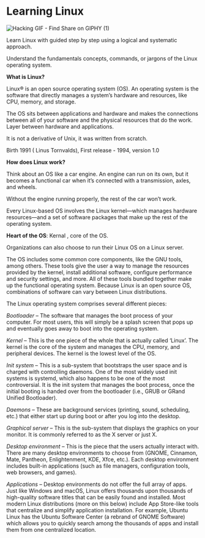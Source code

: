 # Learning Linux

![Hacking GIF - Find   Share on GIPHY (1)](https://github.com/ashrafkgit/Linux/assets/134578702/58393254-8ac9-4493-a78d-5b4fbb7e8df0)



Learn Linux with guided step by step using a logical and systematic approach.

Understand the fundamentals concepts, commands, or jargons of the Linux operating system.









**What is Linux?**


Linux® is an open source operating system (OS). An operating system is the software that directly manages a system’s hardware and resources, like CPU, memory, and storage. 

The OS sits between applications and hardware and makes the connections between all of your software and the physical resources that do the work. Layer between hardware and applications. 

It is not a derivative of Unix, it was written from scratch.  

Birth 1991 ( Linus Tornvalds), First release - 1994, version 1.0



**How does Linux work?**


Think about an OS like a car engine. An engine can run on its own, but it becomes a functional car when it’s connected with a transmission, axles, and wheels. 

Without the engine running properly, the rest of the car won’t work.

Every Linux-based OS involves the Linux kernel—which manages hardware resources—and a set of software packages that make up the rest of the operating system. 

**Heart of the OS**: Kernal , core of the OS.

Organizations can also choose to run their Linux OS on a Linux server.

The OS includes some common core components, like the GNU tools, among others. These tools give the user a way to manage the resources provided by the kernel, install additional software, configure performance and security settings, and more. All of these tools bundled together make up the functional operating system. Because Linux is an open source OS, combinations of software can vary between Linux distributions.

 
 
The Linux operating system comprises several different pieces:

_Bootloader_ –  The software that manages the boot process of your computer. For most users, this will simply be a splash screen that pops up and eventually goes away to boot into the operating system.

_Kernel_ – This is the one piece of the whole that is actually called ‘Linux’. The kernel is the core of the system and manages the CPU, memory, and peripheral devices. The kernel is the lowest level of the OS.

_Init system_ – This is a sub-system that bootstraps the user space and is charged with controlling daemons. One of the most widely used init systems is systemd, which also happens to be one of the most controversial. It is the init system that manages the boot process, once the initial booting is handed over from the bootloader (i.e., GRUB or GRand Unified Bootloader).

_Daemons_ – These are background services (printing, sound, scheduling, etc.) that either start up during boot or after you log into the desktop.

_Graphical server_ – This is the sub-system that displays the graphics on your monitor. It is commonly referred to as the X server or just X.

_Desktop environment_ – This is the piece that the users actually interact with. There are many desktop environments to choose from (GNOME, Cinnamon, Mate, Pantheon, Enlightenment, KDE, Xfce, etc.). Each desktop environment includes built-in applications (such as file managers, configuration tools, web browsers, and games).

_Applications_ – Desktop environments do not offer the full array of apps. Just like Windows and macOS, Linux offers thousands upon thousands of high-quality software titles that can be easily found and installed. Most modern Linux distributions (more on this below) include App Store-like tools that centralize and simplify application installation. For example, Ubuntu Linux has the Ubuntu Software Center (a rebrand of GNOME Software) which allows you to quickly search among the thousands of apps and install them from one centralized location.




